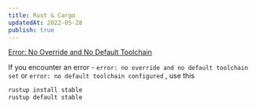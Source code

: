 ```yaml
---
title: Rust & Cargo
updatedAt: 2022-05-28
publish: true
---
```


[Error: No Override and No Default Toolchain]

If you encounter an error - `error: no override and no default toolchain set` or `error: no default toolchain configured` , use this 

```bash
rustup install stable
rustup default stable
```

 

[Error: No Override and No Default Toolchain]: https://stackoverflow.com/questions/44303915/no-default-toolchain-configured-after-installing-rustup

